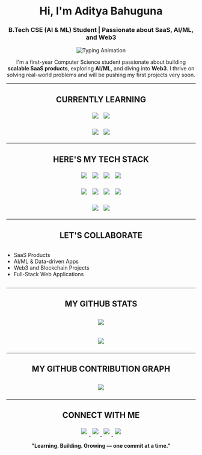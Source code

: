 <!-- START - Profile README -->

<h1 align="center"><b>Hi, I'm Aditya Bahuguna</b></h1>
<h3 align="center">
  B.Tech CSE (AI & ML) Student | Passionate about SaaS, AI/ML, and Web3
</h3>

<!-- Animated Typing Effect -->
<p align="center">
  <img src="https://readme-typing-svg.herokuapp.com?font=JetBrains+Mono&size=24&pause=1000&color=00FFC6&center=true&vCenter=true&width=600&lines=Learning+Relentlessly.;Building+with+Purpose.;Aiming+for+Excellence." alt="Typing Animation" />
</p>

<p align="center">
  I'm a first-year Computer Science student passionate about building 
  <b>scalable SaaS products</b>, exploring <b>AI/ML</b>, and diving into <b>Web3</b>.  
  I thrive on solving real-world problems and will be pushing my first projects very soon.
</p>

---

<h2 align="center"><b>CURRENTLY LEARNING</b></h2>
<p align="center">
  <img src="https://img.shields.io/badge/Full-Stack_Web_Development-61DAFB?style=for-the-badge&logo=react&logoColor=white" style="margin:5px;">
  <img src="https://img.shields.io/badge/AI/ML-FF6F61?style=for-the-badge&logo=python&logoColor=white" style="margin:5px;">
</p>
<p align="center">
  <img src="https://img.shields.io/badge/Blockchain_Web3-6A5ACD?style=for-the-badge&logo=ethereum&logoColor=white" style="margin:5px;">
  <img src="https://img.shields.io/badge/SaaS_Apps-00C6FF?style=for-the-badge&logo=heroku&logoColor=white" style="margin:5px;">
</p>

---

<h2 align="center"><b>HERE'S MY TECH STACK</b></h2>
<p align="center">
  <img src="https://img.shields.io/badge/HTML5-FF5733?style=for-the-badge&logo=html5&logoColor=white" style="margin:5px;">
  <img src="https://img.shields.io/badge/CSS3-1572B6?style=for-the-badge&logo=css3&logoColor=white" style="margin:5px;">
  <img src="https://img.shields.io/badge/JavaScript-F7DF1E?style=for-the-badge&logo=javascript&logoColor=black" style="margin:5px;">
  <img src="https://img.shields.io/badge/React-61DAFB?style=for-the-badge&logo=react&logoColor=20232A" style="margin:5px;">
</p>
<p align="center">
  <img src="https://img.shields.io/badge/Node.js-339933?style=for-the-badge&logo=node.js&logoColor=white" style="margin:5px;">
  <img src="https://img.shields.io/badge/Express.js-404D59?style=for-the-badge&logo=express&logoColor=white" style="margin:5px;">
  <img src="https://img.shields.io/badge/MongoDB-47A248?style=for-the-badge&logo=mongodb&logoColor=white" style="margin:5px;">
  <img src="https://img.shields.io/badge/Tailwind_CSS-06B6D4?style=for-the-badge&logo=tailwind-css&logoColor=white" style="margin:5px;">
</p>
<p align="center">
  <img src="https://img.shields.io/badge/Git-F05032?style=for-the-badge&logo=git&logoColor=white" style="margin:5px;">
  <img src="https://img.shields.io/badge/GitHub-181717?style=for-the-badge&logo=github&logoColor=white" style="margin:5px;">
</p>

---

<h2 align="center"><b>LET'S COLLABORATE</b></h2>
<p align="center" style="font-size:16px; line-height:2;">
  <ul style="display:inline-block; text-align:left; padding-left:20px;">
    <li>SaaS Products</li>
    <li>AI/ML & Data-driven Apps</li>
    <li>Web3 and Blockchain Projects</li>
    <li>Full-Stack Web Applications</li>
  </ul>
</p>

---

<h2 align="center"><b>MY GITHUB STATS</b></h2>
<p align="center">
  <img src="https://github-readme-streak-stats.herokuapp.com/?user=zeditya&theme=react&hide_border=true&ring=00FFC6&fire=00FFC6&currStreakLabel=00FFC6" style="margin:10px 5px;">
</p>
<p align="center">
  <img src="https://github-readme-stats.vercel.app/api/top-langs/?username=zeditya&layout=compact&theme=react&title_color=00FFC6&icon_color=00FFC6&hide_border=true&bg_color=0D1117" style="margin:10px 5px;">
</p>

---

<h2 align="center"><b>MY GITHUB CONTRIBUTION GRAPH</b></h2>
<p align="center">
  <picture>
    <source media="(prefers-color-scheme: dark)" srcset="https://github-readme-activity-graph.vercel.app/graph?username=zeditya&theme=react-dark&hide_border=false&area=true&custom_title=My%20Contribution%20Graph">
    <source media="(prefers-color-scheme: light)" srcset="https://github-readme-activity-graph.vercel.app/graph?username=zeditya&theme=github-light&hide_border=false&area=true&custom_title=My%20Contribution%20Graph">
    <img src="https://github-readme-activity-graph.vercel.app/graph?username=zeditya&theme=react-dark&hide_border=false&area=true&custom_title=My%20Contribution%20Graph" style="margin:10px 5px;">
  </picture>
</p>

---

<h2 align="center"><b>CONNECT WITH ME</b></h2>
<p align="center">
  <a href="mailto:adityabahuguna098@gmail.com">
    <img src="https://img.shields.io/badge/Gmail-D14836?style=for-the-badge&logo=gmail&logoColor=white" style="margin:5px;">
  </a>
  <a href="https://www.linkedin.com/in/aditya-bahuguna-1b1607360">
    <img src="https://img.shields.io/badge/LinkedIn-0A66C2?style=for-the-badge&logo=linkedin&logoColor=white" style="margin:5px;">
  </a>
  <a href="https://x.com/zeditya?t=dgQxyIpScT2j6UcvkbsEdQ&s=08">
    <img src="https://img.shields.io/badge/X_(Twitter)-000000?style=for-the-badge&logo=twitter&logoColor=white" style="margin:5px;">
  </a>
  <a href="https://github.com/zeditya">
    <img src="https://img.shields.io/badge/GitHub-181717?style=for-the-badge&logo=github&logoColor=white" style="margin:5px;">
  </a>
</p>

<p align="center"><b>"Learning. Building. Growing — one commit at a time."</b></p>

<!-- END - Profile README -->

